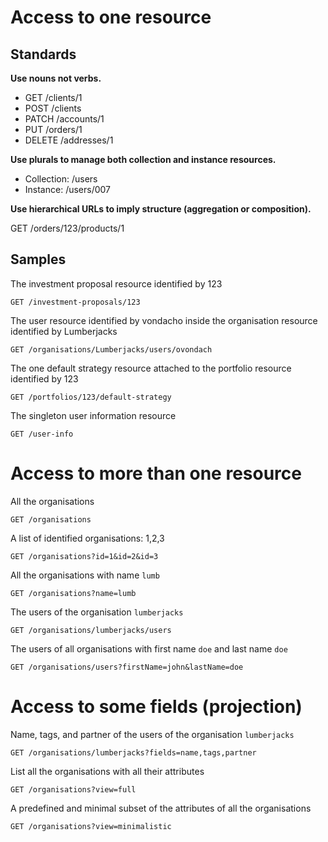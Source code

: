 # Access to one resource

## Standards

**Use nouns not verbs.**

* GET /clients/1
* POST /clients
* PATCH /accounts/1
* PUT /orders/1
* DELETE /addresses/1

**Use plurals to manage both collection and instance resources.**

* Collection: /users
* Instance: /users/007

**Use hierarchical URLs to imply structure (aggregation or composition).**

GET /orders/123/products/1

## Samples

The investment proposal resource identified by 123

`GET /investment-proposals/123`

The user resource identified by vondacho inside the organisation resource identified by Lumberjacks

`GET /organisations/Lumberjacks/users/ovondach`

The one default strategy resource attached to the portfolio resource identified by 123

`GET /portfolios/123/default-strategy`

The singleton user information resource

`GET /user-info`

# Access to more than one resource

All the organisations

`GET /organisations`

A list of identified organisations: 1,2,3

`GET /organisations?id=1&id=2&id=3`

All the organisations with name `lumb`

`GET /organisations?name=lumb`

The users of the organisation `lumberjacks`

`GET /organisations/lumberjacks/users`

The users of all organisations with first name `doe` and last name `doe`

`GET /organisations/users?firstName=john&lastName=doe`

# Access to some fields (projection)

Name, tags, and partner of the users of the organisation `lumberjacks`

`GET /organisations/lumberjacks?fields=name,tags,partner`

List all the organisations with all their attributes

`GET /organisations?view=full`

A predefined and minimal subset of the attributes of all the organisations

`GET /organisations?view=minimalistic`